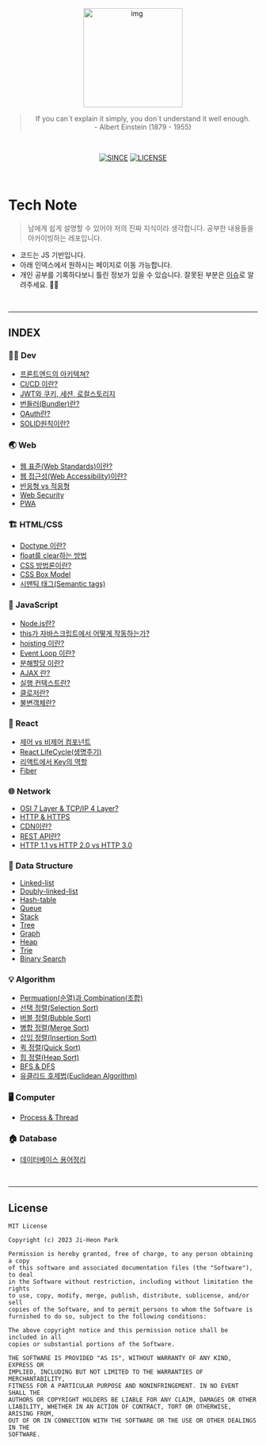 <div align='center'>
  <img src="https://user-images.githubusercontent.com/90181028/205127418-6e0293b1-f9d3-4a6e-a44e-4cd176986f1c.png" width="200px" alt="img">
<blockquote>
    If you can`t explain it simply, you don`t understand it well enough.<br>
    - Albert Einstein (1879 - 1955)
</blockquote>
<br>

[![SINCE](https://img.shields.io/badge/Since-2022.12.01-red)](https://github.com/jiheon788/tech-note)
[![LICENSE](https://img.shields.io/badge/license-MIT-yellowgreen)](https://github.com/jiheon788/tech-note/blob/master/License)

</div>
<br>

# Tech Note

> 남에게 쉽게 설명할 수 있어야 저의 진짜 지식이라 생각합니다. 공부한 내용들을 아카이빙하는 레포입니다.

- 코드는 JS 기반입니다.
- 아래 인덱스에서 원하시는 페이지로 이동 가능합니다.
- 개인 공부를 기록하다보니 틀린 정보가 있을 수 있습니다. 잘못된 부분은 [이슈](https://github.com/jiheon788/tech-note/issues)로 알려주세요. 🙇‍♂️

<br>

---

## INDEX

### 👨‍💻 Dev

- [프론트엔드의 아키텍쳐?](./dev/architecture.md)
- [CI/CD 이란?](./dev/ci-cd.md)
- [JWT와 쿠키, 세션, 로컬스토리지](./dev/jwt.md)
- [번들러(Bundler)란?](./dev/bundler.md)
- [OAuth란?](./dev/OAuth.md)
- [SOLID원칙이란?](./dev/SOLID.md)

### 🌏 Web

- [웹 표준(Web Standards)이란?](./web/WebStandards.md)
- [웹 접근성(Web Accessibility)이란?](./web/WebAccessibility.md)
- [반응형 vs 적응형](./web/RESPONSIVE_VS_ADAPTIVE.md)
- [Web Security](./web/WEBSECURITY.md)
- [PWA](./web/PWA.md)

### 🏗 HTML/CSS

- [Doctype 이란?](./htmlcss/DOCTYPE.md)
- [float를 clear하는 방법](./htmlcss/FLOAT.md)
- [CSS 방법론이란?](./htmlcss/CSS_METHODOLOGY.md)
- [CSS Box Model](./htmlcss/boxmodel.md)
- [시맨틱 태그(Semantic tags)](./htmlcss/semantic-tag.md)

### 📝 JavaScript

- [Node.js란?](./javascript/nodejs.md)
- [this가 자바스크립트에서 어떻게 작동하는가?](./javascript/this.md)
- [hoisting 이란?](./javascript/hoisting.md)
- [Event Loop 이란?](./javascript/event-loop.md)
- [분해할당 이란?](./javascript/destructuring-assignment.md)
- [AJAX 란?](./javascript/AJAX.md)
- [실행 컨텍스트란?](./javascript/EXEXCUTION_CONTEXT.md)
- [클로저란?](./javascript/CLOSURES.md)
- [불변객체란?](./javascript/IMMUTABLE_OBJECT.md)

### 🧪 React

- [제어 vs 비제어 컴포넌트](./react/CONTROLLED_COMPONENT.md)
- [React LifeCycle(생명주기)](./react/LIFE_CYCLE.md)
- [리액트에서 Key의 역할](./react/KEY.md)
- [Fiber](./react/FIBER.md)

### 🌐 Network

- [OSI 7 Layer & TCP/IP 4 Layer?](./network/osi-7-layer-tcpip-4-layer.md)
- [HTTP & HTTPS](./network/http-https.md)
- [CDN이란?](./network/cdn.md)
- [REST API란?](./network/rest-api.md)
- [HTTP 1.1 vs HTTP 2.0 vs HTTP 3.0](./network/http-history.md)

### 💾 Data Structure

- [Linked-list](./datastructure/linked-list.md)
- [Doubly-linked-list](./datastructure/doubly-linked-list.md)
- [Hash-table](./datastructure/hash-table.md)
- [Queue](./datastructure/queue.md)
- [Stack](./datastructure/stack.md)
- [Tree](./datastructure/tree.md)
- [Graph](./datastructure/graph.md)
- [Heap](./datastructure/Heap.md)
- [Trie](./datastructure/Trie.md)
- [Binary Search](./datastructure/Binary%20Search.md)

### 💡 Algorithm

- [Permuation(순열)과 Combination(조합)](./algorithms/permuation-combination.md)
- [선택 정렬(Selection Sort)](./algorithms/selection-sort.md)
- [버블 정렬(Bubble Sort)](./algorithms/bubble-sort.md)
- [병합 정렬(Merge Sort)](./algorithms/merge-sort.md)
- [삽입 정렬(Insertion Sort)](./algorithms/insertion-sort.md)
- [퀵 정렬(Quick Sort)](./algorithms/quick-sort.md)
- [힙 정렬(Heap Sort)](./algorithms/heap-sort.md)
- [BFS & DFS](./algorithms/BFS%20%26%20DFS.md)
- [유클리드 호제법(Euclidean Algorithm)](./algorithms/Euclidean.md)

### 🖥️ Computer

- [Process & Thread](./computer/process_thread.md)

### 🏠 Database

- [데이터베이스 용어정리](./database/terminology.md)

<br/>

---

## License

```
MIT License

Copyright (c) 2023 Ji-Heon Park

Permission is hereby granted, free of charge, to any person obtaining a copy
of this software and associated documentation files (the "Software"), to deal
in the Software without restriction, including without limitation the rights
to use, copy, modify, merge, publish, distribute, sublicense, and/or sell
copies of the Software, and to permit persons to whom the Software is
furnished to do so, subject to the following conditions:

The above copyright notice and this permission notice shall be included in all
copies or substantial portions of the Software.

THE SOFTWARE IS PROVIDED "AS IS", WITHOUT WARRANTY OF ANY KIND, EXPRESS OR
IMPLIED, INCLUDING BUT NOT LIMITED TO THE WARRANTIES OF MERCHANTABILITY,
FITNESS FOR A PARTICULAR PURPOSE AND NONINFRINGEMENT. IN NO EVENT SHALL THE
AUTHORS OR COPYRIGHT HOLDERS BE LIABLE FOR ANY CLAIM, DAMAGES OR OTHER
LIABILITY, WHETHER IN AN ACTION OF CONTRACT, TORT OR OTHERWISE, ARISING FROM,
OUT OF OR IN CONNECTION WITH THE SOFTWARE OR THE USE OR OTHER DEALINGS IN THE
SOFTWARE.
```
